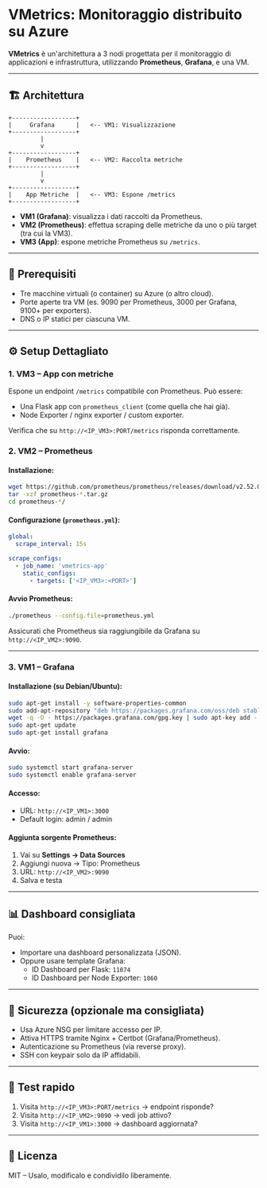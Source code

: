 # VMetrics: Monitoraggio distribuito su Azure

**VMetrics** è un'architettura a 3 nodi progettata per il monitoraggio di applicazioni e infrastruttura, utilizzando **Prometheus**, **Grafana**, e una VM.

---

## 🏗️ Architettura

```
+------------------+
|     Grafana      |   <-- VM1: Visualizzazione
+------------------+
         |
         v
+------------------+
|    Prometheus    |   <-- VM2: Raccolta metriche
+------------------+
         |
         v
+------------------+
|    App Metriche  |   <-- VM3: Espone /metrics
+------------------+
```

- **VM1 (Grafana)**: visualizza i dati raccolti da Prometheus.
- **VM2 (Prometheus)**: effettua scraping delle metriche da uno o più target (tra cui la VM3).
- **VM3 (App)**: espone metriche Prometheus su `/metrics`.

---

## 🔧 Prerequisiti

- Tre macchine virtuali (o container) su Azure (o altro cloud).
- Porte aperte tra VM (es. 9090 per Prometheus, 3000 per Grafana, 9100+ per exporters).
- DNS o IP statici per ciascuna VM.

---

## ⚙️ Setup Dettagliato

### 1. VM3 – App con metriche

Espone un endpoint `/metrics` compatibile con Prometheus. Può essere:
- Una Flask app con `prometheus_client` (come quella che hai già).
- Node Exporter / nginx exporter / custom exporter.

Verifica che su `http://<IP_VM3>:PORT/metrics` risponda correttamente.

### 2. VM2 – Prometheus

#### Installazione:

```bash
wget https://github.com/prometheus/prometheus/releases/download/v2.52.0/prometheus-2.52.0.linux-amd64.tar.gz
tar -xzf prometheus-*.tar.gz
cd prometheus-*/
```

#### Configurazione (`prometheus.yml`):

```yaml
global:
  scrape_interval: 15s

scrape_configs:
  - job_name: 'vmetrics-app'
    static_configs:
      - targets: ['<IP_VM3>:<PORT>']
```

#### Avvio Prometheus:

```bash
./prometheus --config.file=prometheus.yml
```

Assicurati che Prometheus sia raggiungibile da Grafana su `http://<IP_VM2>:9090`.

---

### 3. VM1 – Grafana

#### Installazione (su Debian/Ubuntu):

```bash
sudo apt-get install -y software-properties-common
sudo add-apt-repository "deb https://packages.grafana.com/oss/deb stable main"
wget -q -O - https://packages.grafana.com/gpg.key | sudo apt-key add -
sudo apt-get update
sudo apt-get install grafana
```

#### Avvio:

```bash
sudo systemctl start grafana-server
sudo systemctl enable grafana-server
```

#### Accesso:

- URL: `http://<IP_VM1>:3000`
- Default login: admin / admin

#### Aggiunta sorgente Prometheus:

1. Vai su **Settings → Data Sources**
2. Aggiungi nuova → Tipo: Prometheus
3. URL: `http://<IP_VM2>:9090`
4. Salva e testa

---

## 📊 Dashboard consigliata

Puoi:
- Importare una dashboard personalizzata (JSON).
- Oppure usare template Grafana:
  - ID Dashboard per Flask: `11074`
  - ID Dashboard per Node Exporter: `1860`

---

## 🔐 Sicurezza (opzionale ma consigliata)

- Usa Azure NSG per limitare accesso per IP.
- Attiva HTTPS tramite Nginx + Certbot (Grafana/Prometheus).
- Autenticazione su Prometheus (via reverse proxy).
- SSH con keypair solo da IP affidabili.

---

## 🧪 Test rapido

1. Visita `http://<IP_VM3>:PORT/metrics` → endpoint risponde?
2. Visita `http://<IP_VM2>:9090` → vedi job attivo?
3. Visita `http://<IP_VM1>:3000` → dashboard aggiornata?

---

## 📄 Licenza

MIT – Usalo, modificalo e condividilo liberamente.
